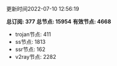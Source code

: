 更新时间2022-07-10 12:56:19

**总订阅: 377**
**总节点: 15954**
**有效节点: 4668**
- trojan节点: 411
- ss节点: 1813
- ssr节点: 162
- v2ray节点: 2282
